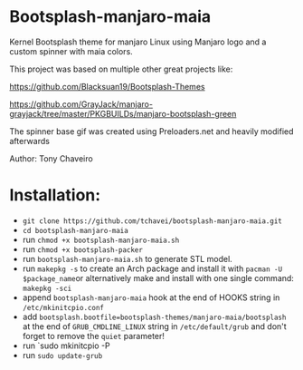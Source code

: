 # Bootsplash-manjaro-maia

Kernel Bootsplash theme for manjaro Linux using Manjaro logo and a custom spinner with maia colors.

This project was based on multiple other great projects like:

https://github.com/Blacksuan19/Bootsplash-Themes

https://github.com/GrayJack/manjaro-grayjack/tree/master/PKGBUILDs/manjaro-bootsplash-green

The spinner base gif was created using Preloaders.net and heavily modified afterwards

Author: Tony Chaveiro

# Installation:

- `git clone https://github.com/tchavei/bootsplash-manjaro-maia.git`
- `cd bootsplash-manjaro-maia`
- run `chmod +x bootsplash-manjaro-maia.sh`
- run `chmod +x bootsplash-packer`
- run `bootsplash-manjaro-maia.sh` to generate STL model.
- run `makepkg -s` to create an Arch package and install it with `pacman -U $package_name`or alternatively make and install with one single command: `makepkg -sci`
- append `bootsplash-manjaro-maia` hook at the end of HOOKS string in `/etc/mkinitcpio.conf`
- add `bootsplash.bootfile=bootsplash-themes/manjaro-maia/bootsplash` at the end of `GRUB_CMDLINE_LINUX` string in `/etc/default/grub` and don't forget to remove the `quiet` parameter!
- run `sudo mkinitcpio -P
- run `sudo update-grub`
